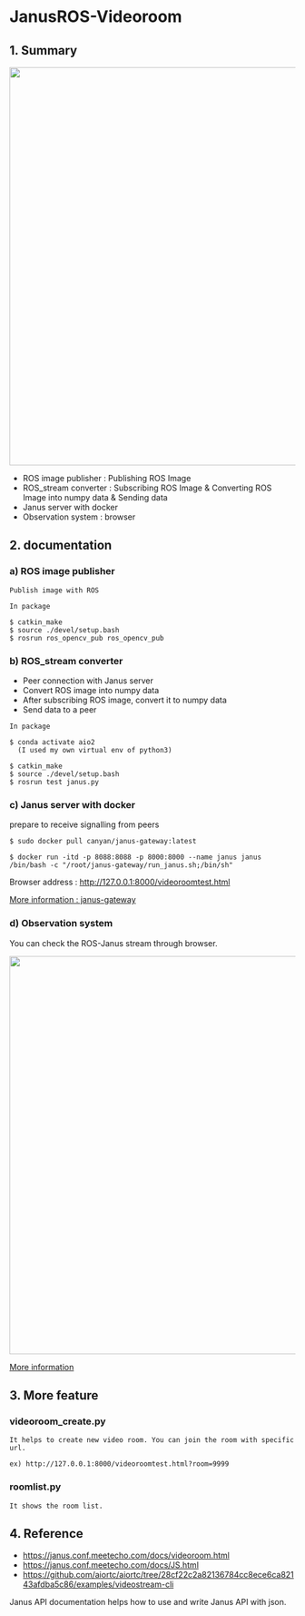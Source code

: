 # JanusROS-Videoroom

## 1. Summary

  <p align="center">
    <img width="700" src="https://user-images.githubusercontent.com/80872528/163091121-6cb8eca9-82bc-4a72-974d-c9bbefd36dd0.png">
  </p>

  * ROS image publisher : Publishing ROS Image
  * ROS_stream converter : Subscribing ROS Image & Converting ROS Image into numpy data & Sending data
  * Janus server with docker
  * Observation system : browser


## 2. documentation

   ### a) ROS image publisher
        
    Publish image with ROS
    
  ```
  In package

  $ catkin_make
  $ source ./devel/setup.bash
  $ rosrun ros_opencv_pub ros_opencv_pub
  ```
    
  
   ### b) ROS_stream converter

  * Peer connection with Janus server
  * Convert ROS image into numpy data 
  * After subscribing ROS image, convert it to numpy data
  * Send data to a peer

  ```
  In package
  
  $ conda activate aio2 
    (I used my own virtual env of python3)
    
  $ catkin_make
  $ source ./devel/setup.bash
  $ rosrun test janus.py
  ```
  
  
  ### c) Janus server with docker

  prepare to receive signalling from peers 

  ```
  $ sudo docker pull canyan/janus-gateway:latest

  $ docker run -itd -p 8088:8088 -p 8000:8000 --name janus janus /bin/bash -c "/root/janus-gateway/run_janus.sh;/bin/sh"        
  ```

  Browser address : http://127.0.0.1:8000/videoroomtest.html

  [More information : janus-gateway](https://github.com/meetecho/janus-gateway)
  
  

  ### d) Observation system

  You can check the ROS-Janus stream through browser.

  <p align="center">
      <img width="700" src="https://user-images.githubusercontent.com/80872528/163103632-c08d37ed-72af-4445-99d1-daac8609d41e.png">
  </p>
  
  [More information](https://github.com/ken107/janus-videoroom-js)

## 3. More feature

  ### videoroom_create.py

    It helps to create new video room. You can join the room with specific url. 

    ex) http://127.0.0.1:8000/videoroomtest.html?room=9999



  ### roomlist.py 

    It shows the room list.


## 4. Reference
  * https://janus.conf.meetecho.com/docs/videoroom.html
  * https://janus.conf.meetecho.com/docs/JS.html
  * https://github.com/aiortc/aiortc/tree/28cf22c2a82136784cc8ece6ca82143afdba5c86/examples/videostream-cli
  

Janus API documentation helps how to use and write Janus API with json. 
  
